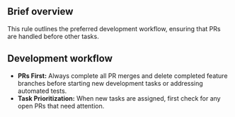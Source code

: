 ## Brief overview
This rule outlines the preferred development workflow, ensuring that PRs are handled before other tasks.

## Development workflow
- **PRs First:** Always complete all PR merges and delete completed feature branches before starting new development tasks or addressing automated tests.
- **Task Prioritization:** When new tasks are assigned, first check for any open PRs that need attention.
